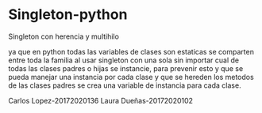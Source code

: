 # Singleton-python
Singleton con herencia y multihilo

ya que en python todas las variables de clases son estaticas se comparten entre toda la familia al usar singleton con una sola sin importar cual de todas las clases padres o hijas se instancie, para prevenir esto y que se pueda manejar una instancia por cada clase y que se hereden los metodos de las clases padres se crea una variable de instancia para cada clase.

Carlos Lopez-20172020136 
Laura Dueñas-20172020102
